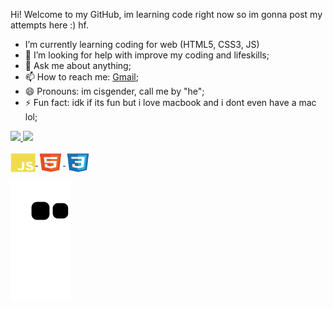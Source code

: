 Hi! Welcome to my GitHub, im learning code right now so im gonna post my attempts here :) hf.

 - I’m currently learning coding for web (HTML5, CSS3, JS)
 - 🤔 I’m looking for help with improve my coding and lifeskills;
 - 💬 Ask me about anything;
 - 📫 How to reach me: <a href="mailto:mateusleitaoelpidio@gmail.com">Gmail</a>;
 - 😄 Pronouns: im cisgender, call me by "he";
 - ⚡ Fun fact: idk if its fun but i love macbook and i dont even have a mac lol;
 
  <div>
  <a href="https://github.com/sublimeb0y">
  <img allign="center" img height="158em" src="https://github-readme-stats.vercel.app/api?username=sublimeb0y&show_icons=true&theme=shades-of-purple&include_all_commits=true&count_private=true"/>
  <img allign="center" img height="158em" src="https://github-readme-stats.vercel.app/api/top-langs/?username=sublimeb0y&layout=compact&langs_count=7&theme=shades-of-purple"/>
</div>
  
  <div style="display: inline_block"><br>
  <img align="center" alt="Rafa-Js" height="30" width="40" src="https://raw.githubusercontent.com/devicons/devicon/master/icons/javascript/javascript-plain.svg">
  <img align="center" alt="Rafa-HTML" height="30" width="40" src="https://raw.githubusercontent.com/devicons/devicon/master/icons/html5/html5-original.svg">
  <img align="center" alt="Rafa-CSS" height="30" width="40" src="https://raw.githubusercontent.com/devicons/devicon/master/icons/css3/css3-original.svg">


  ![Snake animation](https://github.com/sublimeb0y/sublimeb0y/blob/output/github-contribution-grid-snake.svg)</div>
